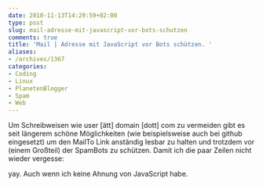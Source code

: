```yaml
---
date: 2010-11-13T14:29:59+02:00
type: post
slug: mail-adresse-mit-javascript-vor-bots-schutzen
comments: true
title: 'Mail | Adresse mit JavaScript vor Bots schützen. '
aliases:
- /archives/1367
categories:
- Coding
- Linux
- PlanetenBlogger
- Spam
- Web
---
```


Um Schreibweisen wie user [ätt] domain [dott] com zu vermeiden gibt es seit längerem schöne Möglichkeiten (wie beispielsweise auch bei github eingesetzt) um den MailTo Link anständig lesbar zu halten und trotzdem vor (einem Großteil) der SpamBots zu schützen. Damit ich die paar Zeilen nicht wieder vergesse:


yay. Auch wenn ich keine Ahnung von JavaScript habe.


